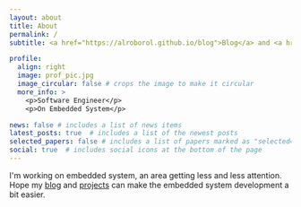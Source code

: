 ```yaml
---
layout: about
title: About
permalink: /
subtitle: <a href="https://alroborol.github.io/blog">Blog</a> and <a href="https://alroborol.github.io/projects">projects</a> from a embedded system software engineer

profile:
  align: right
  image: prof_pic.jpg
  image_circular: false # crops the image to make it circular
  more_info: >
    <p>Software Engineer</p>
    <p>On Embedded System</p>

news: false # includes a list of news items
latest_posts: true  # includes a list of the newest posts
selected_papers: false # includes a list of papers marked as "selected={true}"
social: true  # includes social icons at the bottom of the page
---
```


I'm working on embedded system, an area getting less and less attention. Hope my [blog](/blog) and [projects](/projects) can make the embedded system development a bit easier.
